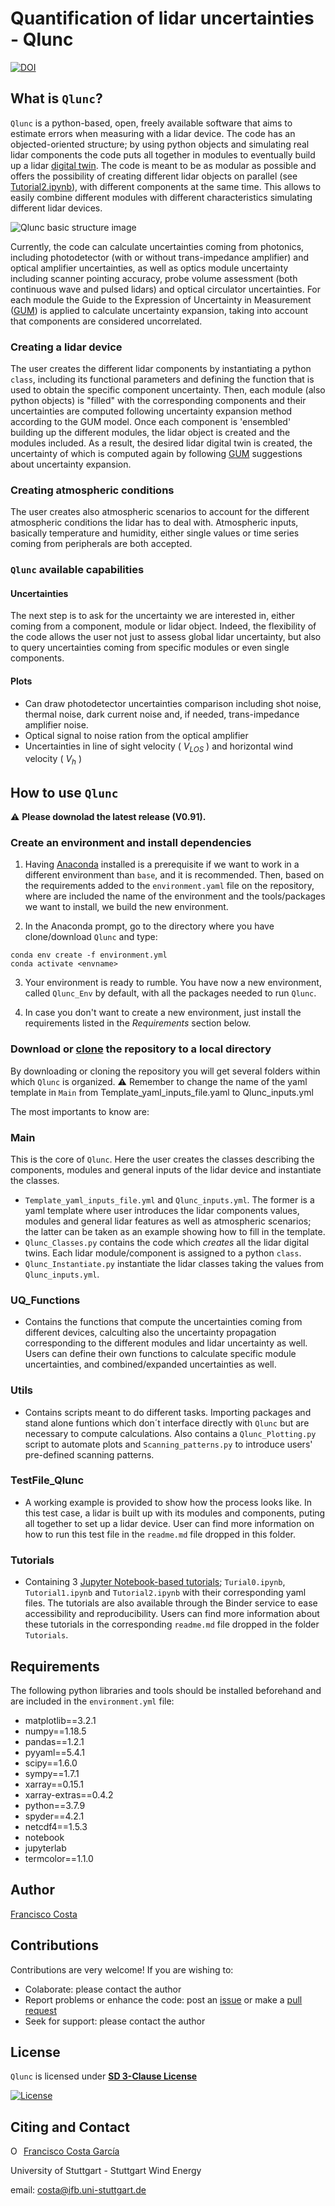 # **Quantification of lidar uncertainties - Qlunc**



[![DOI](https://zenodo.org/badge/DOI/10.5281/zenodo.4579842.svg)](https://doi.org/10.5281/zenodo.4579842)



## What is `Qlunc`?
`Qlunc` is a python-based, open, freely available software that aims to estimate errors when measuring with a lidar device. The code has an objected-oriented structure; by using python objects and simulating real lidar components the code puts all together in modules to eventually build up a lidar [digital twin](https://en.wikipedia.org/wiki/Digital_twin). The code is meant to be as modular as possible and offers the possibility of creating different lidar objects on parallel (see [Tutorial2.ipynb](https://github.com/SWE-UniStuttgart/Qlunc/blob/main/Tutorials/Tutorial2.ipynb)), with different components at the same time. This allows to easily combine different modules with different characteristics simulating different lidar devices.

![Qlunc basic structure image](https://github.com/SWE-UniStuttgart/Qlunc/blob/main/Pictures_repo_/Qlunc_GralStructure.JPG)

Currently, the code can calculate uncertainties coming from photonics, including photodetector (with or without trans-impedance amplifier) and optical amplifier uncertainties, as well as optics module uncertainty including scanner pointing accuracy, probe volume assessment (both continuous wave and pulsed lidars) and optical circulator uncertainties. For each module the Guide to the Expression of Uncertainty in Measurement ([GUM](http://www.bipm.org/en/publications/guides/gum.html)) is applied to calculate uncertainty expansion, taking into account that components are considered uncorrelated. 

### Creating a lidar device
The user creates the different lidar components by instantiating a python `class`, including its functional parameters and defining the function that is used to obtain the specific component uncertainty. Then, each module (also python objects) is "filled" with the corresponding components and their uncertainties are computed following uncertainty expansion method according to the GUM model. Once each component is 'ensembled' building up the different modules, the lidar object is created and the modules included. As a result, the desired lidar digital twin is created, the uncertainty of which is computed again by following [GUM](http://www.bipm.org/en/publications/guides/gum.html) suggestions about uncertainty expansion.

### Creating atmospheric conditions
The user creates also atmospheric scenarios to account for the different atmospheric conditions the lidar has to deal with. Atmospheric inputs, basically temperature 
and humidity, either single values or time series coming from peripherals are both accepted.

### `Qlunc` available capabilities

#### Uncertainties
The next step is to ask for the uncertainty we are interested in, either coming from a component, module or lidar object. Indeed, the flexibility of the code allows the user not just to assess global lidar uncertainty, but also to query uncertainties coming from specific modules or even single components.

#### Plots
 - Can draw photodetector uncertainties comparison including shot noise, thermal noise, dark current noise and, if needed, trans-impedance amplifier noise.
 - Optical signal to noise ration from the optical amplifier
 - Uncertainties in line of sight velocity ( $V_{LOS}$ ) and horizontal wind velocity ( $V_{h}$ )

## How to use `Qlunc`

:warning: **Please downolad the latest release (V0.91).**

### Create an environment and install dependencies

1) Having [Anaconda](https://docs.anaconda.com) installed is a prerequisite if we want to work in a different environment than `base`, and it is recommended. Then, based on the requirements added to the ``environment.yaml`` file on the repository, where are included the name of the environment and the tools/packages we want to install, we build the new environment. 

2) In the Anaconda prompt, go to the directory where you have clone/download `Qlunc` and type:

```
conda env create -f environment.yml 
conda activate <envname>
```

3) Your environment is ready to rumble. You have now a new environment, called `Qlunc_Env` by default, with all the packages needed to run `Qlunc`.

4) In case you don't want to create a new environment, just install the requirements listed in the *Requirements* section below.

### Download or [clone](https://docs.github.com/en/github/creating-cloning-and-archiving-repositories/cloning-a-repository) the repository to a local directory

By downloading or cloning the repository you will get several folders within which `Qlunc` is organized. 
:warning: Remember to change the name of the yaml template in `Main` from Template_yaml_inputs_file.yaml to Qlunc_inputs.yml

The most importants to know are:

### Main
This is the core of `Qlunc`. Here the user creates the classes describing the components, modules and general inputs of the lidar device and instantiate the classes.
 - `Template_yaml_inputs_file.yml` and `Qlunc_inputs.yml`. The former is a yaml template where user introduces the lidar components values, modules and general lidar features as well as atmospheric scenarios; the latter can be taken as an example showing how to fill in the template.
 - `Qlunc_Classes.py` contains the code which _creates_ all the lidar digital twins. Each lidar module/component is assigned to a python `class`.
 - `Qlunc_Instantiate.py` instantiate the lidar classes taking the values from `Qlunc_inputs.yml`.
### UQ_Functions
 - Contains the functions that compute the uncertainties coming from different devices, calculting also the uncertainty propagation corresponding to the different      modules and lidar uncertainty as well. Users can define their own functions to calculate specific module uncertainties, and combined/expanded uncertainties as well. 
### Utils
 - Contains scripts meant to do different tasks. Importing packages and stand alone funtions which don´t interface directly with `Qlunc` but are necessary to compute calculations. Also contains a `Qlunc_Plotting.py` script to automate plots and `Scanning_patterns.py` to introduce users' pre-defined scanning patterns.
###  TestFile_Qlunc
 - A working example is provided to show how the process looks like. In this test case, a lidar is built up with its modules and components, puting all together to set up a lidar device. User can find more information on how to run this test file in the `readme.md` file dropped in this folder.
### Tutorials
- Containing 3 [Jupyter Notebook-based tutorials](https://github.com/SWE-UniStuttgart/Qlunc/tree/Qlunc-V0.9/Tutorials); `Turial0.ipynb`, `Tutorial1.ipynb` and `Tutorial2.ipynb` with their corresponding yaml files. The tutorials are also available through the Binder service to ease accessibility and reproducibility. Users can find more information about these tutorials in the corresponding `readme.md` file dropped in the folder `Tutorials`.
## Requirements
The following python libraries and tools should be installed beforehand and are included in the `environment.yml` file:

- matplotlib==3.2.1
- numpy==1.18.5 
- pandas==1.2.1
- pyyaml==5.4.1
- scipy==1.6.0
- sympy==1.7.1
- xarray==0.15.1
- xarray-extras==0.4.2
- python==3.7.9
- spyder==4.2.1
- netcdf4==1.5.3
- notebook
- jupyterlab
- termcolor==1.1.0

## Author
[Francisco Costa](https://www.ifb.uni-stuttgart.de/en/institute/team/Costa-Garcia/)

## Contributions
Contributions are very welcome!
If you are wishing to:
- Colaborate: please contact the author
- Report problems or enhance the code: post an [issue](https://docs.github.com/en/issues/tracking-your-work-with-issues/quickstart) or make a [pull request](https://docs.github.com/en/github/collaborating-with-pull-requests/proposing-changes-to-your-work-with-pull-requests/creating-a-pull-request)
- Seek for support: please contact the author

## License
`Qlunc` is licensed under **[SD 3-Clause License](https://github.com/SWE-UniStuttgart/Qlunc/blob/main/LICENSE)**

[![License](https://img.shields.io/badge/License-BSD%203--Clause-blue.svg)](https://opensource.org/licenses/BSD-3-Clause)

## Citing and Contact

<div itemscope itemtype="https://schema.org/Person"><a itemprop="sameAs" content="https://orcid.org/0000-0003-1318-9677" href="https://orcid.org/0000-0003-1318-9677" target="orcid.widget" rel="me noopener noreferrer" style="vertical-align:top;"><img src="https://orcid.org/sites/default/files/images/orcid_16x16.png" style="width:1em;margin-right:.5em;" alt="ORCID iD icon">Francisco Costa García</a></div>

University of Stuttgart - Stuttgart Wind Energy
 
email: costa@ifb.uni-stuttgart.de
 
